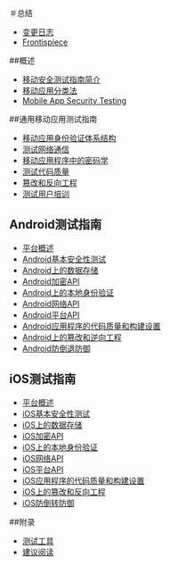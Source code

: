 ＃总结

- [变更日志](CHANGELOG.md)
- [Frontispiece](0x02-Frontispiece.md)

##概述

- [移动安全测试指南简介](0x03-Overview.md)
- [移动应用分类法](0x04a-Mobile-App-Taxonomy.md)
- [Mobile App Security Testing](0x04b-Mobile-App-Security-Testing.md)

##通用移动应用测试指南

- [移动应用身份验证体系结构](0x04e-Testing-Authentication-and-Session-Management.md)
- [测试网络通信](0x04f-Testing-Network-Communication.md)
- [移动应用程序中的密码学](0x04g-Testing-Cryptography.md)
- [测试代码质量](0x04h-Testing-Code-Quality.md)
- [篡改和反向工程](0x04c-篡改和反向工程.md)
- [测试用户培训](0x04i-Testing-user-interaction.md)

## Android测试指南

- [平台概述](0x05a-Platform-Overview.md)
- [Android基本安全性测试](0x05b-Basic-Security_Testing.md)
- [Android上的数据存储](0x05d-Testing-Data-Storage.md)
- [Android加密API](0x05e-Testing-Cryptography.md)
- [Android上的本地身份验证](0x05f-Testing-Local-Authentication.md)
- [Android网络API](0x05g-Testing-Network-Communication.md)
- [Android平台API](0x05h-Testing-Platform-Interaction.md)
- [Android应用程序的代码质量和构建设置](0x05i-Testing-Code-Quality-and-Build-Settings.md)
- [Android上的篡改和逆向工程](0x05c-Reverse-Engineering-and-Tampering.md)
- [Android防倒退防御](0x05j-Testing-Resiliency-Against-Reverse-Engineering.md)

## iOS测试指南

- [平台概述](0x06a-Platform-Overview.md)
- [iOS基本安全性测试](0x06b-Basic-Security-Testing.md)
- [iOS上的数据存储](0x06d-Testing-Data-Storage.md)
- [iOS加密API](0x06e-Testing-Cryptography.md)
- [iOS上的本地身份验证](0x06f-Testing-Local-Authentication.md)
- [iOS网络API](0x06g-Testing-Network-Communication.md)
- [iOS平台API](0x06h-Testing-Platform-Interaction.md)
- [iOS应用程序的代码质量和构建设置](0x06i-Testing-Code-Quality-and-Build-Settings.md)
- [iOS上的篡改和反向工程](0x06c-Reverse-Engineering-and-Tampering.md)
- [iOS防倒转防御](0x06j-Testing-Resiliency-Against-Reverse-Engineering.md)

##附录

- [测试工具](0x08-TestingTools.md)
- [建议阅读](0x09-Suggested-Reading.md)